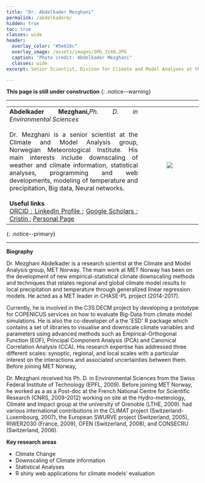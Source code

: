 ```yaml
---
title: "Dr. Abdelkader Mezghani"
permalink: /abdelkaderm/
hidden: true
toc: true
classes: wide
header:
  overlay_color: "#5e616c"
  overlay_image: /assets/images/IMG_3148.JPG
  caption: "Photo credit: Abdelkader Mezghani"
  classes: wide
excerpt: Senior Scientist, Divison for Climate and Model Analyses at the Norwegian Meteorological Institute

---
```


**This page is still under construction**
{: .notice--warning}

---
<table>
 <tr>
  <td align="justify" style ="border: none;">
 <font size = "3"> <strong> Abdelkader Mezghani,</strong><em>Ph. D. in Environmental Sciences </em><br><br>
   Dr. Mezghani is a senior scientist at the Climate and Model Analysis group, Norwegian Meteorological Institute. His main interests include downscaling of weather and climate information, statistical analyses, programming and web developments, modeling of temperature and precipitation, Big data, Neural networks. </font><br><br>
 <strong> Useful links</strong><br>
 <a href="https://orcid.org/0000-0003-2825-5884"> ORCID </a>;<a href="https://no.linkedin.com/in/abdelkader-mezghani-8a3aa127"> LinkedIn Profile </a>; <a href="https://scholar.google.com/citations?user=oeIMYnUAAAAJ&hl=en"> Google Scholars </a>; <a href="https://app.cristin.no/persons/show.jsf?id=764228"> Cristin    </a>;  <a href="https://metno.github.io/mk-website/pages/bio/abdelkaderm.md"> Personal Page </a>
 </td>
 <td width="30%" style ="border: none;"><center> <img src="https://metno.github.io/mk-website/assets/images/bio/abdelkader_metno.jpg"/> </center></td>
 </tr>
 </table>
{: .notice--primary}

---

**Biography**  

Dr. Mezghani Abdelkader is a research scientist at the Climate and Model Analysis group, MET Norway. The main work at MET Norway has been on the development of new empirical-statistical climate downscaling methods and techniques that relates regional and global climate model results to local precipitation and temperature through generalized linear regression models. He acted as a MET leader in CHASE-PL project (2014-2017).  

Currently, he is involved in the C3S DECM project by developing a prototype for COPENICUS services on how to evaluate Big-Data from climate model simulations. He is also the co-developer of a the 'ESD' R package which contains a set of libraries to visualise and downscale climate variables and parameters using advanced methods such as Empirical-Orthogonal Function (EOF), Principal Component Analysis (PCA) and Canonical Correlation Analysis (CCA). His research expertise has addressed three different scales: synoptic, regional, and local scales with a particular interest on the interactions and associated uncertainties between them. Before joining MET Norway, 

Dr. Mezghani received his Ph. D. in Environmental Sciences from the Swiss Federal Institute of Technology (EPFL, 2009). Before joining MET Norway, he worked as a as a Post-doc at the French National Centre for Scientific Research (CNRS, 2009-2012) working on site at the Hydro-meterology, Climate and Impact group at the university of Grenoble (LTHE, 2009). had various international contributions in the CLIMAT project (Switzerland-Luxembourg, 2007), the European SWURVE project (Switzerland, 2005), RIWER2030 (France, 2009), OFEN (Switzerland, 2008), and CONSECRU (Switzerland, 2006). 

**Key research areas**  

 * Climate Change
 * Downscaling of Climate information
 * Statistical Analyses
 * R shiny web applications for climate models' evaluation

